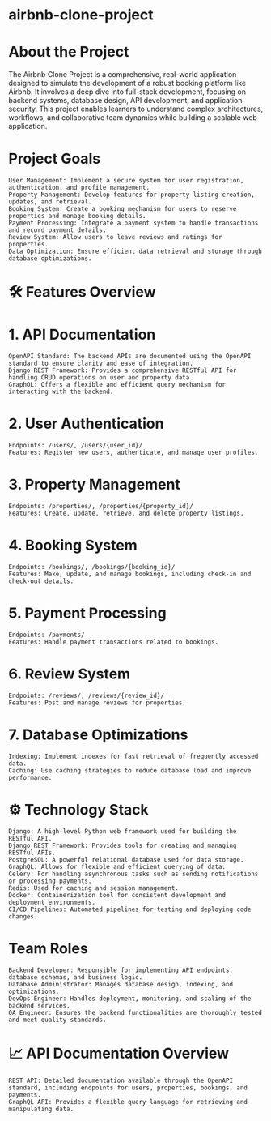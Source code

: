 # airbnb-clone-project
# About the Project
The Airbnb Clone Project is a comprehensive, real-world application designed to simulate the development of a robust booking platform like Airbnb. It involves a deep dive into full-stack development, focusing on backend systems, database design, API development, and application security. This project enables learners to understand complex architectures, workflows, and collaborative team dynamics while building a scalable web application.
# Project Goals
    User Management: Implement a secure system for user registration, authentication, and profile management.
    Property Management: Develop features for property listing creation, updates, and retrieval.
    Booking System: Create a booking mechanism for users to reserve properties and manage booking details.
    Payment Processing: Integrate a payment system to handle transactions and record payment details.
    Review System: Allow users to leave reviews and ratings for properties.
    Data Optimization: Ensure efficient data retrieval and storage through database optimizations.

# 🛠️ Features Overview
# 1. API Documentation
    OpenAPI Standard: The backend APIs are documented using the OpenAPI standard to ensure clarity and ease of integration.
    Django REST Framework: Provides a comprehensive RESTful API for handling CRUD operations on user and property data.
    GraphQL: Offers a flexible and efficient query mechanism for interacting with the backend.

# 2. User Authentication
    Endpoints: /users/, /users/{user_id}/
    Features: Register new users, authenticate, and manage user profiles.

# 3. Property Management

    Endpoints: /properties/, /properties/{property_id}/
    Features: Create, update, retrieve, and delete property listings.

# 4. Booking System
    Endpoints: /bookings/, /bookings/{booking_id}/
    Features: Make, update, and manage bookings, including check-in and check-out details.

# 5. Payment Processing
    Endpoints: /payments/
    Features: Handle payment transactions related to bookings.

# 6. Review System
    Endpoints: /reviews/, /reviews/{review_id}/
    Features: Post and manage reviews for properties.

# 7. Database Optimizations
    Indexing: Implement indexes for fast retrieval of frequently accessed data.
    Caching: Use caching strategies to reduce database load and improve performance.

# ⚙️ Technology Stack
    Django: A high-level Python web framework used for building the RESTful API.
    Django REST Framework: Provides tools for creating and managing RESTful APIs.
    PostgreSQL: A powerful relational database used for data storage.
    GraphQL: Allows for flexible and efficient querying of data.
    Celery: For handling asynchronous tasks such as sending notifications or processing payments.
    Redis: Used for caching and session management.
    Docker: Containerization tool for consistent development and deployment environments.
    CI/CD Pipelines: Automated pipelines for testing and deploying code changes.
    
# Team Roles
    Backend Developer: Responsible for implementing API endpoints, database schemas, and business logic.
    Database Administrator: Manages database design, indexing, and optimizations.
    DevOps Engineer: Handles deployment, monitoring, and scaling of the backend services.
    QA Engineer: Ensures the backend functionalities are thoroughly tested and meet quality standards.

# 📈 API Documentation Overview
    REST API: Detailed documentation available through the OpenAPI standard, including endpoints for users, properties, bookings, and payments.
    GraphQL API: Provides a flexible query language for retrieving and manipulating data.

